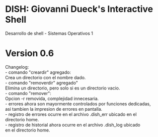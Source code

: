 # DISH: Giovanni Dueck's Interactive Shell
Desarrollo de shell - Sistemas Operativos 1

# Version 0.6
Changelog:\
    - comando "creardir" agregado:\
        Crea un directorio con el nombre dado.\
    - comando "removerdir" agregado"\
        Elimina un directorio, pero solo si es un directorio vacio.\
    - comando "remover":\
        Opcion -r removida, complejidad innecesaria.\
    - errores ahora son mayormente controlados por funciones dedicadas,\
      asi tambien la impresion de errores en pantalla.\
    - registro de errores ocurre en el archivo .dish_err ubicado en el\
      directorio home.\
    - registro de historial ahora ocurre en el archivo .dish_log ubicado\
      en el directorio home.
